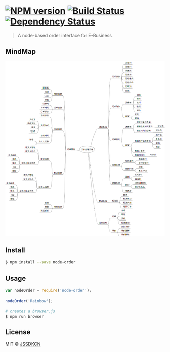#  [![NPM version][npm-image]][npm-url] [![Build Status][travis-image]][travis-url] [![Dependency Status][daviddm-image]][daviddm-url]

> A node-based order interface for E-Business


## MindMap

![Map](/assets/order.png)

## Install

```sh
$ npm install --save node-order
```


## Usage

```js
var nodeOrder = require('node-order');

nodeOrder('Rainbow');
```

```sh
# creates a browser.js
$ npm run browser
```


## License

MIT © [JSSDKCN](blog.3gcnbeta.com)


[npm-image]: https://badge.fury.io/js/node-order.svg
[npm-url]: https://npmjs.org/package/node-order
[travis-image]: https://travis-ci.org/calidion/node-order.svg?branch=master
[travis-url]: https://travis-ci.org/calidion/node-order
[daviddm-image]: https://david-dm.org/calidion/node-order.svg?theme=shields.io
[daviddm-url]: https://david-dm.org/calidion/node-order

